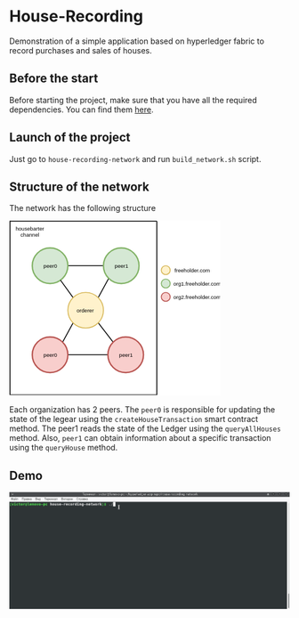 # House-Recording
Demonstration of a simple application based on hyperledger fabric to record purchases and sales of houses.

## Before the start
Before starting the project, make sure that you have all the required dependencies. You can find them [here](https://hyperledger-fabric.readthedocs.io/en/release-1.4/prereqs.html).

## Launch of the project
Just go to `house-recording-network` and run `build_network.sh` script.

## Structure of the network
The network has the following structure

![Network structure](demo/network_structure.png)

Each organization has 2 peers. The `peer0` is responsible for updating the state of the legear using the `createHouseTransaction` smart contract method. 
The peer1 reads the state of the Ledger using the `queryAllHouses` method. Also, `peer1` can obtain information about a specific transaction using the `queryHouse` method.

## Demo

![House recording demo](demo/house-recording-demo.gif)
